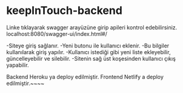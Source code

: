 # keepInTouch-backend

Linke tıklayarak swagger arayüzüne girip apileri kontrol edebilirsiniz.
localhost:8080/swagger-ui/index.html#/

-Siteye giriş sağlanır.
-Yeni butonu ile kullanıcı eklenir.
-Bu bilgiler kullanılarak giriş yapılır.
-Kullanıcı istediği gibi yeni liste ekleyebilir, güncelleyebilir ve silebilir.
-Sitenin sağ üst koşesinden kullanıcı çıkış yapabilir.


Backend Heroku ya deploy edilmiştir.
Frontend Netlify a deploy edilmiştir.~~~~




